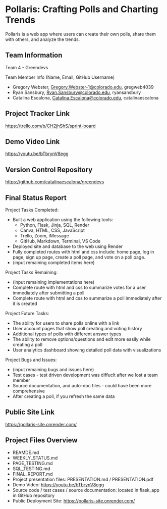 # Pollaris: Crafting Polls and Charting Trends  
Pollaris is a web app where users can create their own polls, share them with others, and analyze the trends.

## Team Information
Team 4 - Greendevs

Team Member Info (Name, Email, GitHub Username)
* Gregory Webster, Gregory.Webster-1@colorado.edu, gregweb4039
* Ryan Sansbury, Ryan.Sansbury@colorado.edu, ryansansbury
* Catalina Escalona, Catalina.Escalona@colorado.edu, catalinaescalona

## Project Tracker Link  
https://trello.com/b/CH2jhShS/sprint-board 

## Demo Video Link
https://youtu.be/bTbrynV8egg

## Version Control Repository
https://github.com/catalinaescalona/greendevs

## Final Status Report  

Project Tasks Completed:
* Built a web application using the following tools:
    * Python, Flask, Jinja, SQL, Render
    * Canva, HTML, CSS, JavaScript
    * Trello, Zoom, iMessage
    * GitHub, Markdown, Terminal, VS Code  
* Deployed site and database to the web using Render
* Fully completed routes with html and css include: home page, log in page, sign up page, create a poll page, and vote on a poll page.
* (input remaining completed items here)

Project Tasks Remaining:
* (input remaining implementations here)
* Complete route with html and css to summarize votes for a user immediately after submitting a poll
* Complete route with html and css to summarize a poll immediately after it is created

Project Future Tasks:
* The ability for users to share polls online with a link
* User account pages that show poll creating and voting history
* Additional types of polls with different answer types
* The ability to remove options/questions and edit more easily while creating a poll
* User analytics dashboard showing detailed poll data with visualizations

Project Bugs and Issues:
* (input remaining bugs and issues here)
* Test cases - test driven development was diffuclt after we lost a team member
* Source documentation, and auto-doc files - could have been more comprehensive
* After creating a poll, if you refresh the same data

## Public Site Link
https://pollaris-site.onrender.com/

## Project Files Overview
* REAMDE.md  
* WEEKLY_STATUS.md  
* PAGE_TESTING.md  
* SQL_TESTING.md  
* FINAL_REPORT.md  
* Project presentation files: PRESENTATION.md / PRESENTATION.pdf 
* Demo Video: https://youtu.be/bTbrynV8egg
* Source code / test cases / source documentation: located in flask_app in GitHub repository
* Public Deployment Site: https://pollaris-site.onrender.com/
